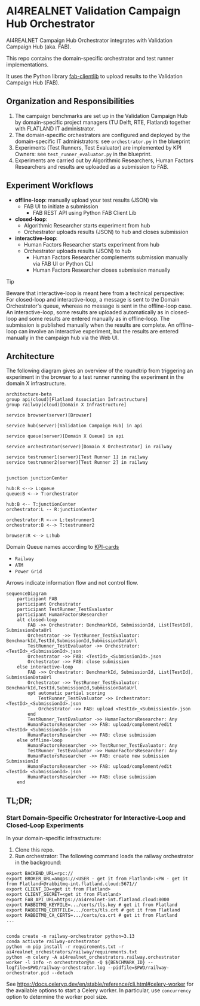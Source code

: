 # AI4REALNET Validation Campaign Hub Orchestrator

AI4REALNET Campaign Hub Orchestrator integrates with Validation Campaign Hub (aka. FAB).

This repo contains the domain-specific orchestrator and test runner implementations.

It uses the Python library [fab-clientlib](https://pypi.org/project/fab-clientlib/) to upload results to the Validation Campaign Hub (FAB).

## Organization and Responsibilities

1. The campaign benchmarks are set up in the Validation Campaign Hub by domain-specific project managers (TU Delft, RTE, Flatland) together with FLATLAND IT
   administrator.
2. The domain-specific orchestrators are configured and deployed by the domain-specific IT administrators: see `orchestrator.py` in the blueprint
3. Experiments (Test Runners, Test Evaluator) are implemented by KPI Owners: see `test_runner_evaluator.py` in the blueprint.
4. Experiments are carried out by Algorithmic Researchers, Human Factors Researchers and results are uploaded as a submission to FAB.

## Experiment Workflows

* **offline-loop**: manually upload your test results (JSON) via
    * FAB UI to initiate a submission
        * FAB REST API using Python FAB Client Lib
* **closed-loop**:
    * Algorithmic Researcher starts experiment from hub
    * Orchestrator uploads results (JSON) to hub and closes submission
* **interactive-loop**:
    * Human Factors Researcher starts experiment from hub
  * Orchestrator uploads results (JSON) to hub
      * Human Factors Researcher complements submission manually via FAB UI or Python CLI
      * Human Factors Researcher closes submission manually

> [!TIP]
> Beware that interactive-loop is meant here from a technical perspective:  
> For closed-loop and interactive-loop, a message is sent to the Domain Orchestrator's queue, whereas no message is sent in the offline-loop case.
> An interactive-loop, some results are uploaded automatically as in closed-loop and some results are entered manually as in offline-loop. The submission is
> published manually when the results are complete.
> An offline-loop can involve an interactive experiment, but the results are entered manually in the campaign hub via the Web UI.

## Architecture

The following diagram gives an overview of the roundtrip from triggering an experiment in the browser to
a test runner running the experiment in the domain X infrastructure.

```mermaid
architecture-beta
group api(cloud)[Flatland Association Infrastructure]
group railway(cloud)[Domain X Infrastructure]

service browser(server)[Browser]

service hub(server)[Validation Campaign Hub] in api

service queue(server)[Domain X Queue] in api

service orchestrator(server)[Domain X Orchestrator] in railway

service testrunner1(server)[Test Runner 1] in railway
service testrunner2(server)[Test Runner 2] in railway


junction junctionCenter

hub:R <--> L:queue
queue:B <--> T:orchestrator

hub:B <-- T:junctionCenter
orchestrator:L -- R:junctionCenter

orchestrator:R <--> L:testrunner1
orchestrator:B <--> T:testrunner2

browser:R <--> L:hub
```

Domain Queue names according to [KPI-cards](https://github.com/AI4REALNET/KPIs-cards/blob/main/data/card-data.ts)

* `Railway`
* `ATM`
* `Power Grid`

Arrows indicate information flow and not control flow.

```mermaid
sequenceDiagram
    participant FAB
    participant Orchestrator
    participant TestRunner_TestEvaluator
    participant HumanFactorsResearcher
    alt closed-loop
        FAB ->> Orchestrator: BenchmarkId, SubmissionId, List[TestId], SubmissionDataUrl
        Orchestrator ->> TestRunner_TestEvaluator: BenchmarkId,TestId,SubmissionId,SubmissionDataUrl
        TestRunner_TestEvaluator ->> Orchestrator: <TestId>_<SubmissionId>.json
        Orchestrator ->> FAB: <TestId>_<SubmissionId>.json
        Orchestrator ->> FAB: close submission
    else interactive-loop
        FAB ->> Orchestrator: BenchmarkId, SubmissionId, List[TestId], SubmissionDataUrl
        Orchestrator ->> TestRunner_TestEvaluator: BenchmarkId,TestId,SubmissionId,SubmissionDataUrl
        opt automatic partial scoring
            TestRunner_TestEvaluator ->> Orchestrator: <TestId>_<SubmissionId>.json
            Orchestrator ->> FAB: upload <TestId>_<SubmissionId>.json
        end
        TestRunner_TestEvaluator ->> HumanFactorsResearcher: Any
        HumanFactorsResearcher ->> FAB: upload/complement/edit <TestId>_<SubmissionId>.json
        HumanFactorsResearcher ->> FAB: close submission
    else offline-loop
        HumanFactorsResearcher ->> TestRunner_TestEvaluator: Any
        TestRunner_TestEvaluator ->> HumanFactorsResearcher: Any
        HumanFactorsResearcher ->> FAB: create new submission SubmissionId
        HumanFactorsResearcher ->> FAB: upload/complement/edit <TestId>_<SubmissionId>.json
        HumanFactorsResearcher ->> FAB: close submission
    end
```

## TL;DR;

### Start Domain-Specific Orchestrator for Interactive-Loop and Closed-Loop Experiments

In your domain-specific infrastructure:

1. Clone this repo.
2. Run orchestrator: The following command loads the railway orchestrator in the background:

```shell
export BACKEND_URL=rpc://
export BROKER_URL=amqps://<USER - get it from Flatland>:<PW - get it from Flatland>@rabbitmq-int.flatland.cloud:5671//
export CLIENT_ID=<get it from Flatland>
export CLIENT_SECRET=<get it from Flatland>
export FAB_API_URL=https://ai4realnet-int.flatland.cloud:8000
export RABBITMQ_KEYFILE=.../certs/tls.key # get it from Flatland
export RABBITMQ_CERTFILE=.../certs/tls.crt # get it from Flatland
export RABBITMQ_CA_CERTS=.../certs/ca.crt # get it from Flatland
...


conda create -n railway-orchestrator python=3.13
conda activate railway-orchestrator
python -m pip install -r requirements.txt -r ai4realnet_orchestrators/railway/requirements.txt
python -m celery -A ai4realnet_orchestrators.railway.orchestrator worker -l info -n orchestrator@%n -Q ${BENCHMARK_ID} --logfile=$PWD/railway-orchestrator.log --pidfile=$PWD/railway-orchestrator.pid --detach
```

See https://docs.celeryq.dev/en/stable/reference/cli.html#celery-worker for the available options to start a Celery worker.
In particular, use `concurrency` option to determine the worker pool size.


